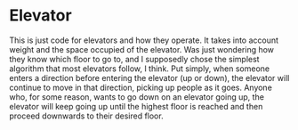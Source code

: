 # Elevator
This is just code for elevators and how they operate. It takes into account weight and the space occupied of the elevator. Was just wondering how they know which floor to go to, and I supposedly chose the simplest algorithm that most elevators follow, I think. Put simply, when someone enters a direction before entering the elevator (up or down), the elevator will continue to move in that direction, picking up people as it goes. Anyone who, for some reason, wants to go down on an elevator going up, the elevator will keep going up until the highest floor is reached and then proceed downwards to their desired floor.  
